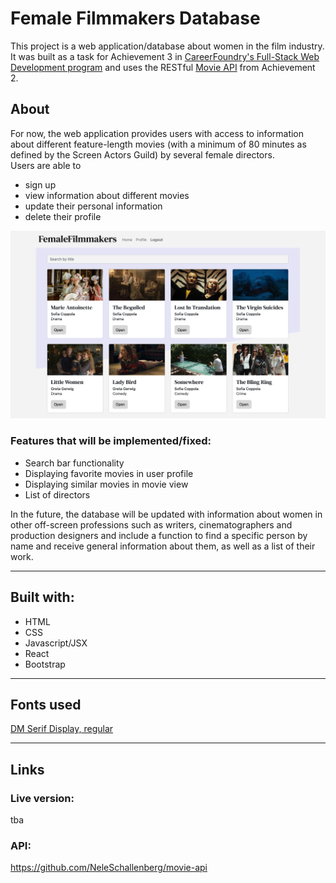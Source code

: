 # Female Filmmakers Database

This project is a web application/database about women in the film industry.<br>
It was built as a task for Achievement 3 in [CareerFoundry's Full-Stack Web Development program](https://careerfoundry.com/en/courses/become-a-web-developer) and uses the RESTful [Movie API](https://github.com/NeleSchallenberg/movie-api) from Achievement 2.

## About

For now, the web application provides users with access to information about different feature-length movies (with a minimum of 80 minutes as defined by the Screen Actors Guild) by several female directors.<br>
Users are able to

- sign up
- view information about different movies
- update their personal information
- delete their profile

![Female Filmmakers web view](https://github.com/NeleSchallenberg/myFlix-client/blob/dev/src/img/Screenshot.png)

### Features that will be implemented/fixed:

- Search bar functionality
- Displaying favorite movies in user profile
- Displaying similar movies in movie view
- List of directors

In the future, the database will be updated with information about women in other off-screen professions such as writers, cinematographers and production designers and include a function to find a specific person by name and receive general information about them, as well as a list of their work.

---

## Built with:

- HTML
- CSS
- Javascript/JSX
- React
- Bootstrap

---

## Fonts used

[DM Serif Display, regular](https://fonts.googleapis.com/css2?family=DM+Sans&family=DM+Serif+Display&display=swap)

---

## Links

### Live version:

tba

### API:

https://github.com/NeleSchallenberg/movie-api
